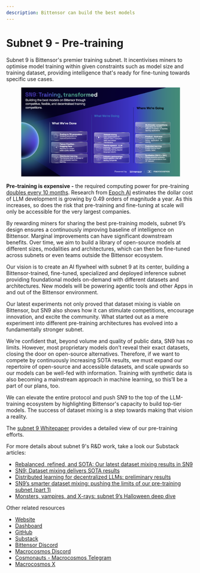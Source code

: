 ```yaml
---
description: Bittensor can build the best models
---
```


# Subnet 9 - Pre-training

Subnet 9 is Bittensor's premier training subnet. It incentivises miners to optimise model training within given constraints such as model size and training dataset, providing intelligence that's ready for fine-tuning towards specific use cases.

<figure><img src="../../.gitbook/assets/Train overview.png" alt=""><figcaption></figcaption></figure>

**Pre-training is expensive -** the required computing power for pre-training [doubles every 10 months](https://arxiv.org/pdf/2202.05924). Research from [Epoch AI](https://epochai.org/blog/trends-in-the-dollar-training-cost-of-machine-learning-systems#why-study-dollar-training-costs) estimates the dollar cost of LLM development is growing by 0.49 orders of magnitude a year. As this increases, so does the risk that pre-training and fine-tuning at scale will only be accessible for the very largest companies.

By rewarding miners for sharing the best pre-training models, subnet 9’s design ensures a continuously improving baseline of intelligence on Bittensor. Marginal improvements can have significant downstream benefits. Over time, we aim to build a library of open-source models at different sizes, modalities and architectures, which can then be fine-tuned across subnets or even teams outside the Bittensor ecosystem.

Our vision is to create an AI flywheel with subnet 9 at its center, building a Bittensor-trained, fine-tuned, specialized and deployed inference subnet providing foundational models on-demand with different datasets and architectures. New models will be powering agentic tools and other Apps in and out of the Bittensor environment.

Our latest experiments not only proved that dataset mixing is viable on Bittensor, but SN9 also shows how it can stimulate competitions, encourage innovation, and excite the community. What started out as a mere experiment into different pre-training architectures has evolved into a fundamentally stronger subnet.

We’re confident that, beyond volume and quality of public data, SN9 has no limits. However, most proprietary models don’t reveal their exact datasets, closing the door on open-source alternatives. Therefore, if we want to compete by continuously increasing SOTA results, we must expand our repertoire of open-source and accessible datasets, and scale upwards so our models can be well-fed with information. Training with synthetic data is also becoming a mainstream approach in machine learning, so this’ll be a part of our plans, too.

We can elevate the entire protocol and push SN9 to the top of the LLM-training ecosystem by highlighting Bittensor's capacity to build top-tier models. The success of dataset mixing is a step towards making that vision a reality.&#x20;

The [subnet 9 Whitepaper](https://www.macrocosmos.ai/research/pretraining_whitepaper.pdf) provides a detailed view of our pre-training efforts.

For more details about subnet 9's R\&D work, take a look our Substack articles:

* [Rebalanced, refined, and SOTA: Our latest dataset mixing results in SN9](https://macrocosmosai.substack.com/p/rebalancing-and-refining-our-dataset)
* [SN9: Dataset mixing delivers SOTA results](https://macrocosmosai.substack.com/p/sn9-dataset-mixing-delivers-sota)
* [Distributed learning for decentralized LLMs: preliminary results](https://macrocosmosai.substack.com/p/distributed-learning-for-decentralized)
* [SN9’s smarter dataset mixing: pushing the limits of our pre-training subnet (part 1)](https://macrocosmosai.substack.com/p/sn9s-smarter-dataset-mixing-pushing)
* [Monsters, vampires, and X-rays: subnet 9’s Halloween deep dive](https://macrocosmosai.substack.com/p/monsters-vampires-and-x-rays-subnet)

Other related resources

* [Website](https://www.macrocosmos.ai/sn9)
* [Dashboard](https://www.macrocosmos.ai/sn9/dashboard)
* [GitHub](https://github.com/macrocosm-os/pretraining)
* [Substack](https://macrocosmosai.substack.com/t/pre-training)
* [Bittensor Discord](https://discord.com/channels/799672011265015819/1162768567821930597)
* [Macrocosmos Discord](https://discord.com/channels/1238450997848707082)
* [Cosmonauts - Macrocosmos Telegram](https://t.me/macrocosmosai)
* [Macrocosmos X](https://x.com/MacrocosmosAI)
